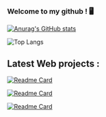 ### Welcome to my github ! 🖥️



[![Anurag's GitHub stats](https://github-readme-stats.vercel.app/api?username=felixportier&count_private=true&show_icons=true&theme=github_dark)](https://fportierdev.com)

![Top Langs](https://github-readme-stats.vercel.app/api/top-langs/?username=felixportier&layout=compact&theme=github_dark)

## Latest Web projects :

[![Readme Card](https://github-readme-stats.vercel.app/api/pin/?username=felixportier&repo=reddifake&show_icons=true&theme=github_dark)](https://github.com/felixportier/reddifake)

[![Readme Card](https://github-readme-stats.vercel.app/api/pin/?username=felixportier&repo=irc-chat&show_icons=true&theme=github_dark)](https://github.com/felixportier/irc-chat)

[![Readme Card](https://github-readme-stats.vercel.app/api/pin/?username=felixportier&repo=job-board&show_icons=true&theme=github_dark)](https://github.com/felixportier/job-board)


